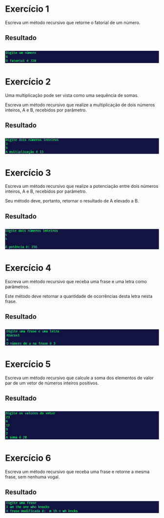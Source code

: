 # Exercício 1
Escreva um método recursivo que retorne o fatorial de um número.

## Resultado
![Img](https://raw.githubusercontent.com/AED-PCO/lab-aed-pco-2022-2-S4M-RN0/main/relatorio/Lab2/Img/Ex1.png)
---

# Exercício 2
Uma multiplicação pode ser vista como uma sequência de somas. 

Escreva um método recursivo que realize a multiplicação de dois números inteiros, A e B, recebidos por parâmetro.

## Resultado
![Img](https://raw.githubusercontent.com/AED-PCO/lab-aed-pco-2022-2-S4M-RN0/main/relatorio/Lab2/Img/Ex2.png)
---

# Exercício 3
Escreva um método recursivo que realize a potenciação entre dois números inteiros, A e B, recebidos por parâmetro. 

Seu método deve, portanto, retornar o resultado de A elevado a B.

## Resultado
![Img](https://raw.githubusercontent.com/AED-PCO/lab-aed-pco-2022-2-S4M-RN0/main/relatorio/Lab2/Img/Ex3.png)
---

# Exercício 4
Escreva um método recursivo que receba uma frase e uma letra como parâmetros. 

Este método deve retornar a quantidade de ocorrências desta letra nesta frase.

## Resultado
![Img](https://raw.githubusercontent.com/AED-PCO/lab-aed-pco-2022-2-S4M-RN0/main/relatorio/Lab2/Img/Ex4.png)
---

# Exercício 5
Escreva um método recursivo que calcule a soma dos elementos de valor par de um vetor de números inteiros positivos.

## Resultado
![Img](https://raw.githubusercontent.com/AED-PCO/lab-aed-pco-2022-2-S4M-RN0/main/relatorio/Lab2/Img/Ex5.png)
---

# Exercício 6
Escreva um método recursivo que receba uma frase e retorne a mesma frase, sem nenhuma vogal.

## Resultado
![Img](https://raw.githubusercontent.com/AED-PCO/lab-aed-pco-2022-2-S4M-RN0/main/relatorio/Lab2/Img/Ex6.png)
